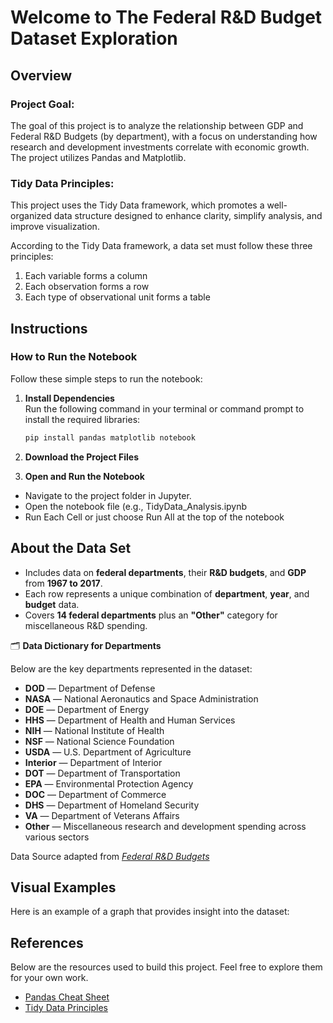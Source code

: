 # Welcome to The Federal R&D Budget Dataset Exploration

## Overview 
### **Project Goal**:
The goal of this project is to analyze the relationship between GDP and Federal R&D Budgets (by department), with a focus on understanding how research and development investments correlate with economic growth. The project utilizes Pandas and Matplotlib.
### Tidy Data Principles:
This project uses the Tidy Data framework, which promotes a well-organized data structure designed to enhance clarity, simplify analysis, and improve visualization. 

According to the Tidy Data framework, a data set must follow these three principles:

1. Each variable forms a column
2. Each observation forms a row
3. Each type of observational unit forms a table

## Instructions
### **How to Run the Notebook**

Follow these simple steps to run the notebook:

1. **Install Dependencies**  
   Run the following command in your terminal or command prompt to install the required libraries:  
   ```bash
   pip install pandas matplotlib notebook
2. **Download the Project Files**

3. **Open and Run the Notebook**
- Navigate to the project folder in Jupyter.
- Open the notebook file (e.g., TidyData_Analysis.ipynb
- Run Each Cell  or just choose Run All at the top of the notebook


##  About the Data Set

- Includes data on **federal departments**, their **R&D budgets**, and **GDP** from **1967 to 2017**.  
- Each row represents a unique combination of **department**, **year**, and **budget** data.  
- Covers **14 federal departments** plus an **"Other"** category for miscellaneous R&D spending.  

🗂️ **Data Dictionary for Departments**

Below are the key departments represented in the dataset:

- **DOD** — Department of Defense  
- **NASA** — National Aeronautics and Space Administration  
- **DOE** — Department of Energy  
- **HHS** — Department of Health and Human Services  
- **NIH** — National Institute of Health  
- **NSF** — National Science Foundation  
- **USDA** — U.S. Department of Agriculture  
- **Interior** — Department of Interior  
- **DOT** — Department of Transportation  
- **EPA** — Environmental Protection Agency  
- **DOC** — Department of Commerce  
- **DHS** — Department of Homeland Security  
- **VA** — Department of Veterans Affairs  
- **Other** — Miscellaneous research and development spending across various sectors  

Data Source adapted from *[Federal R&D Budgets](https://github.com/rfordatascience/tidytuesday/blob/main/data/2019/2019-02-12/readme.md)*

## Visual Examples
Here is an example of a graph that provides insight into the dataset:


## References
Below are the resources used to build this project. Feel free to explore them for your own work.  

- [Pandas Cheat Sheet](https://pandas.pydata.org/Pandas_Cheat_Sheet.pdf)
- [Tidy  Data Principles](https://vita.had.co.nz/papers/tidy-data.pdf)

